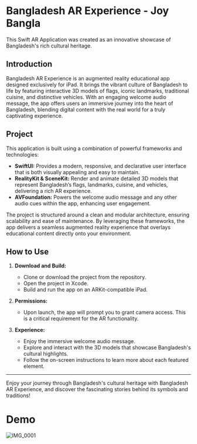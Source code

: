 # Bangladesh AR Experience - Joy Bangla

This Swift AR Application was created as an innovative showcase of Bangladesh's rich cultural heritage.

## Introduction

Bangladesh AR Experience is an augmented reality educational app designed exclusively for iPad. It brings the vibrant culture of Bangladesh to life by featuring interactive 3D models of flags, iconic landmarks, traditional cuisine, and distinctive vehicles. With an engaging welcome audio message, the app offers users an immersive journey into the heart of Bangladesh, blending digital content with the real world for a truly captivating experience.

## Project

This application is built using a combination of powerful frameworks and technologies:
  
- **SwiftUI:** Provides a modern, responsive, and declarative user interface that is both visually appealing and easy to maintain.
- **RealityKit & SceneKit:** Render and animate detailed 3D models that represent Bangladesh’s flags, landmarks, cuisine, and vehicles, delivering a rich AR experience.
- **AVFoundation:** Powers the welcome audio message and any other audio cues within the app, enhancing user engagement.

The project is structured around a clean and modular architecture, ensuring scalability and ease of maintenance. By leveraging these frameworks, the app delivers a seamless augmented reality experience that overlays educational content directly onto your environment.

## How to Use

1. **Download and Build:**
   - Clone or download the project from the repository.
   - Open the project in Xcode.
   - Build and run the app on an ARKit-compatible iPad.

2. **Permissions:**
   - Upon launch, the app will prompt you to grant camera access. This is a critical requirement for the AR functionality.

3. **Experience:**
   - Enjoy the immersive welcome audio message.
   - Explore and interact with the 3D models that showcase Bangladesh's cultural highlights.
   - Follow the on-screen instructions to learn more about each featured element.


---

Enjoy your journey through Bangladesh's cultural heritage with Bangladesh AR Experience, and discover the fascinating stories behind its symbols and traditions!

# Demo

![IMG_0001](https://github.com/user-attachments/assets/8daa14e1-18a1-4d9e-9be8-25bc7637791c)
